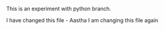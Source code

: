 This is an experiment with python branch.

I have changed this file - Aastha
I am changing this file again

